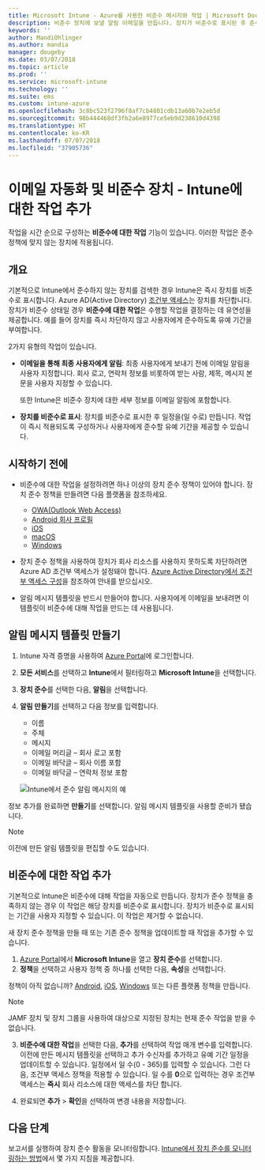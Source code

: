 ```yaml
---
title: Microsoft Intune - Azure를 사용한 비준수 메시지와 작업 | Microsoft Docs
description: 비준수 장치에 보낼 알림 이메일을 만듭니다. 장치가 비준수로 표시된 후 준수하기 위한 유예 기간을 추가하거나 장치가 준수하기까지 액세스를 차단하는 일정을 만드는 등의 작업을 추가합니다. Azure에서 Microsoft Intune을 사용하여 이를 수행합니다.
keywords: ''
author: MandiOhlinger
ms.author: mandia
manager: dougeby
ms.date: 03/07/2018
ms.topic: article
ms.prod: ''
ms.service: microsoft-intune
ms.technology: ''
ms.suite: ems
ms.custom: intune-azure
ms.openlocfilehash: 3c8bc523f2796f8af7cb4801cdb13a60b7e2eb5d
ms.sourcegitcommit: 98b444468df3fb2a6e8977ce5eb9d238610d4398
ms.translationtype: HT
ms.contentlocale: ko-KR
ms.lasthandoff: 07/07/2018
ms.locfileid: "37905736"
---
```

# <a name="automate-email-and-add-actions-for-noncompliant-devices---intune"></a>이메일 자동화 및 비준수 장치 - Intune에 대한 작업 추가

작업을 시간 순으로 구성하는 **비준수에 대한 작업** 기능이 있습니다. 이러한 작업은 준수 정책에 맞지 않는 장치에 적용됩니다. 

## <a name="overview"></a>개요
기본적으로 Intune에서 준수하지 않는 장치를 검색한 경우 Intune은 즉시 장치를 비준수로 표시합니다. Azure AD(Active Directory) [조건부 액세스](https://docs.microsoft.com/azure/active-directory/active-directory-conditional-access-azure-portal)는 장치를 차단합니다. 장치가 비준수 상태일 경우 **비준수에 대한 작업**은 수행할 작업을 결정하는 데 유연성을 제공합니다. 예를 들어 장치를 즉시 차단하지 않고 사용자에게 준수하도록 유예 기간을 부여합니다.

2가지 유형의 작업이 있습니다.

- **이메일을 통해 최종 사용자에게 알림**: 최종 사용자에게 보내기 전에 이메일 알림을 사용자 지정합니다. 회사 로고, 연락처 정보를 비롯하여 받는 사람, 제목, 메시지 본문을 사용자 지정할 수 있습니다.

    또한 Intune은 비준수 장치에 대한 세부 정보를 이메일 알림에 포함합니다.

- **장치를 비준수로 표시**: 장치를 비준수로 표시한 후 일정을(일 수로) 만듭니다. 작업이 즉시 적용되도록 구성하거나 사용자에게 준수할 유예 기간을 제공할 수 있습니다.

## <a name="before-you-begin"></a>시작하기 전에

- 비준수에 대한 작업을 설정하려면 하나 이상의 장치 준수 정책이 있어야 합니다. 장치 준수 정책을 만들려면 다음 플랫폼을 참조하세요.

  - [OWA(Outlook Web Access)](compliance-policy-create-android.md)
  - [Android 회사 프로필](compliance-policy-create-android-for-work.md)
  - [iOS](compliance-policy-create-ios.md)
  - [macOS](compliance-policy-create-mac-os.md)
  - [Windows](compliance-policy-create-windows.md)

- 장치 준수 정책을 사용하여 장치가 회사 리소스를 사용하지 못하도록 차단하려면 Azure AD 조건부 액세스가 설정돼야 합니다. [Azure Active Directory에서 조건부 액세스 구성](https://docs.microsoft.com/azure/active-directory/active-directory-conditional-access-azure-portal)을 참조하여 안내를 받으십시오.

- 알림 메시지 템플릿을 반드시 만들어야 합니다. 사용자에게 이메일을 보내려면 이 템플릿이 비준수에 대해 작업을 만드는 데 사용됩니다.

## <a name="create-a-notification-message-template"></a>알림 메시지 템플릿 만들기

1. Intune 자격 증명을 사용하여 [Azure Portal](https://portal.azure.com)에 로그인합니다. 
2. **모든 서비스**를 선택하고 **Intune**에서 필터링하고 **Microsoft Intune**을 선택합니다.
3. **장치 준수**를 선택한 다음, **알림**을 선택합니다. 
4. **알림 만들기**를 선택하고 다음 정보를 입력합니다.

   - 이름
   - 주체
   - 메시지
   - 이메일 머리글 – 회사 로고 포함
   - 이메일 바닥글 – 회사 이름 포함
   - 이메일 바닥글 – 연락처 정보 포함

   ![Intune에서 준수 알림 메시지의 예](./media/actionsfornoncompliance-1.PNG)

정보 추가를 완료하면 **만들기**를 선택합니다. 알림 메시지 템플릿을 사용할 준비가 됐습니다.

> [!NOTE]
> 이전에 만든 알림 템플릿을 편집할 수도 있습니다.

## <a name="add-actions-for-noncompliance"></a>비준수에 대한 작업 추가

기본적으로 Intune은 비준수에 대해 작업을 자동으로 만듭니다. 장치가 준수 정책을 충족하지 않는 경우 이 작업은 해당 장치를 비준수로 표시합니다. 장치가 비준수로 표시되는 기간을 사용자 지정할 수 있습니다. 이 작업은 제거할 수 없습니다.

새 장치 준수 정책을 만들 때 또는 기존 준수 정책을 업데이트할 때 작업을 추가할 수 있습니다. 

1. [Azure Portal](https://portal.azure.com)에서 **Microsoft Intune**을 열고 **장치 준수**를 선택합니다.
2. **정책**을 선택하고 사용자 정책 중 하나를 선택한 다음, **속성**을 선택합니다. 

  정책이 아직 없습니까? [Android](compliance-policy-create-android.md), [iOS](compliance-policy-create-ios.md), [Windows](compliance-policy-create-windows.md) 또는 다른 플랫폼 정책을 만듭니다.
  
  > [!NOTE]
  > JAMF 장치 및 장치 그룹을 사용하여 대상으로 지정된 장치는 현재 준수 작업을 받을 수 없습니다.

3. **비준수에 대한 작업**을 선택한 다음, **추가**를 선택하여 작업 매개 변수를 입력합니다. 이전에 만든 메시지 템플릿을 선택하고 추가 수신자를 추가하고 유예 기간 일정을 업데이트할 수 있습니다. 일정에서 일 수(0 - 365)를 입력할 수 있습니다. 그런 다음, 조건부 액세스 정책을 적용할 수 있습니다. 일 수를 **0**으로 입력하는 경우 조건부 액세스는 **즉시** 회사 리소스에 대한 액세스를 차단 합니다.

4. 완료되면 **추가** > **확인**을 선택하여 변경 내용을 저장합니다.

## <a name="next-steps"></a>다음 단계
보고서를 실행하여 장치 준수 활동을 모니터링합니다. [Intune에서 장치 준수를 모니터링하는 방법](device-compliance-monitor.md)에서 몇 가지 지침을 제공합니다.
